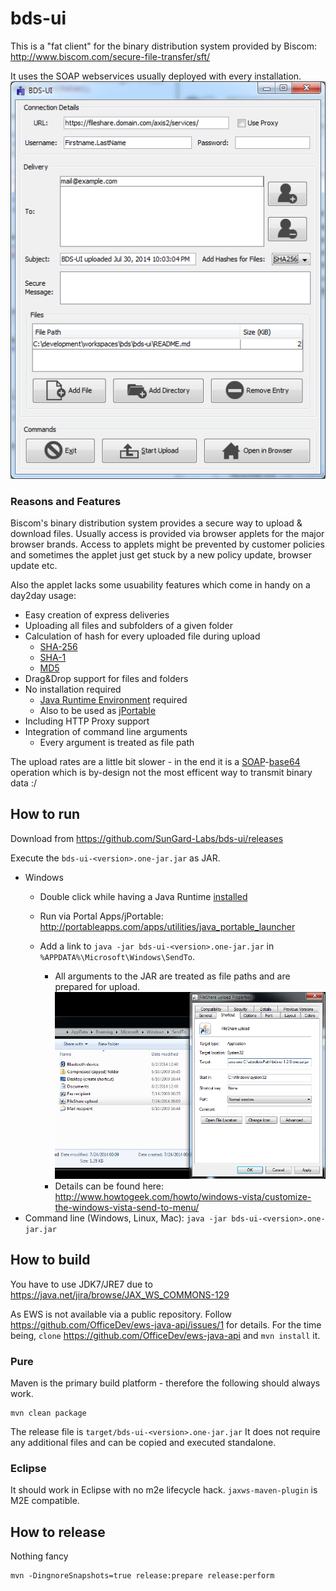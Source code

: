 bds-ui
======
This is a "fat client" for the binary distribution system provided by Biscom: http://www.biscom.com/secure-file-transfer/sft/

It uses the SOAP webservices usually deployed with every installation.
![Screenshot](https://raw.githubusercontent.com/SunGard-Labs/bds-ui/master/doc/screenshot.png)

### Reasons and Features
Biscom's binary distribution system provides a secure way to upload & download files. Usually access is provided via browser applets for the major browser brands.
Access to applets might be prevented by customer policies and sometimes the applet just get stuck by a new policy update, browser update etc.

Also the applet lacks some usuability features which come in handy on a day2day usage:

* Easy creation of express deliveries
* Uploading all files and subfolders of a given folder 
* Calculation of hash for every uploaded file during upload
	* [SHA-256](http://en.wikipedia.org/wiki/Sha-256)
	* [SHA-1](http://en.wikipedia.org/wiki/Sha-1)
	* [MD5](http://en.wikipedia.org/wiki/MD5)
* Drag&Drop support for files and folders
* No installation required
	* [Java Runtime Environment](http://java.com/) required
	* Also to be used as [jPortable](http://portableapps.com/apps/utilities/java_portable_launcher)
* Including HTTP Proxy support
* Integration of command line arguments
	* Every argument is treated as file path

The upload rates are a little bit slower - in the end it is a [SOAP](http://en.wikipedia.org/wiki/SOAP)-[base64](http://en.wikipedia.org/wiki/Base64) operation which is by-design not the most efficent way to transmit binary data :/

## How to run
Download from https://github.com/SunGard-Labs/bds-ui/releases 

Execute the `bds-ui-<version>.one-jar.jar` as JAR.

* Windows
	* Double click while having a Java Runtime [installed](http://www.java.com/en/download/help/index_installing.xml)

	* Run via Portal Apps/jPortable: http://portableapps.com/apps/utilities/java_portable_launcher

	* Add a link to `java -jar bds-ui-<version>.one-jar.jar` in `%APPDATA%\Microsoft\Windows\SendTo`. 
		* All arguments to the JAR are treated as file paths and are prepared for upload.
		![](https://raw.githubusercontent.com/SunGard-Labs/bds-ui/master/doc/sendToScreenshot.png)
		* Details can be found here: http://www.howtogeek.com/howto/windows-vista/customize-the-windows-vista-send-to-menu/
* Command line (Windows, Linux, Mac): `java -jar bds-ui-<version>.one-jar.jar`

## How to build

You have to use JDK7/JRE7 due to https://java.net/jira/browse/JAX_WS_COMMONS-129

As EWS is not available via a public repository. Follow https://github.com/OfficeDev/ews-java-api/issues/1 for details.
For the time being, ``clone`` https://github.com/OfficeDev/ews-java-api and ``mvn install`` it.

### Pure
Maven is the primary build platform - therefore the following should always work.
```
mvn clean package
```
The release file is `target/bds-ui-<version>.one-jar.jar`
It does not require any additional files and can be copied and executed standalone.
### Eclipse
It should work in Eclipse with no m2e lifecycle hack. `jaxws-maven-plugin` is M2E compatible. 

## How to release
Nothing fancy
```
mvn -DingnoreSnapshots=true release:prepare release:perform
```
